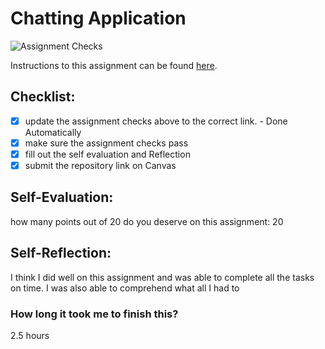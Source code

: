 Chatting Application
=====================
![Assignment Checks](https://s///github.com/IT3049C-Summer20/4-chatting-application-kootinja/workflows/Assignment%20Checks/badge.svg)

Instructions to this assignment can be found [here](#).

## Checklist:
- [x] update the assignment checks above to the correct link. - Done Automatically
- [x] make sure the assignment checks pass
- [x] fill out the self evaluation and Reflection
- [x] submit the repository link on Canvas

## Self-Evaluation:

how many points out of 20 do you deserve on this assignment: 20

## Self-Reflection:
I think I did well on this assignment and was able to complete all the tasks on time. I was also able to comprehend what all I had to 

### How long it took me to finish this?
2.5 hours

